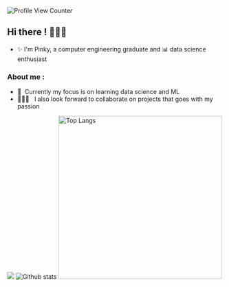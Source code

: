 ![Profile View Counter](https://komarev.com/ghpvc/?username=ppkgtmm&style=flat)

## Hi there ! 🙋🏻‍♀️

- ✨ I'm Pinky, a computer engineering graduate and 📊 data science enthusiast

### About me :
- :seedling: &nbsp;Currently my focus is on learning data science and ML <br />
- 👩🏻‍💻 &nbsp;&nbsp;I also look forward to collaborate on projects that goes with my passion <br />

<img src="https://github-readme-streak-stats.herokuapp.com?user=ppkgtmm&theme=holi-theme&date_format=M%20j%5B%2C%20Y%5D&background=0d1117&border=ffffff00"/>
<img src="https://github-readme-stats.vercel.app/api?username=ppkgtmm&show_icons=true&theme=github_dark" alt="Github stats"/>
<img width="380" src="https://github-readme-stats.vercel.app/api/top-langs/?username=ppkgtmm&theme=github_dark&layout=compact" alt="Top Langs"/>
